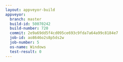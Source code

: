 ```yaml
---
layout: appveyor-build
appveyor:
  branch: master
  build-id: 50070242
  build-number: 720
  commit: 2e9a69dd5f4cd095ce693c9fda7a64a99c8184e7
  job-id: ao8646o2s8p5ds2w
  job-number: 5
  os-name: Windows
  test-result: 0
---
```

